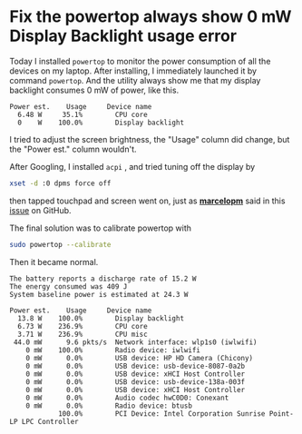 # Fix the powertop always show 0 mW Display Backlight usage error

Today I installed `powertop` to monitor the power consumption of all the devices on my laptop. After installing, I immediately launched it by command `powertop`. And the utility always show me that my display backlight consumes 0 mW of power, like this.

```
Power est.    Usage     Device name
  6.48 W     35.1%        CPU core
  0    W    100.0%        Display backlight
```

I tried to adjust the screen brightness, the "Usage" column did change, but the "Power est." column wouldn't.

After Googling, I installed `acpi` , and tried tuning off the display by

```bash
xset -d :0 dpms force off
```

then tapped touchpad and screen went on, just as **[marcelopm](https://github.com/marcelopm)** said in this [issue](https://github.com/fenrus75/powertop/issues/62) on GitHub.

The final solution was to calibrate powertop with

```bash
sudo powertop --calibrate
```

Then it became normal.

```
The battery reports a discharge rate of 15.2 W
The energy consumed was 409 J
System baseline power is estimated at 24.3 W

Power est.    Usage     Device name
  13.8 W    100.0%        Display backlight
  6.73 W    236.9%        CPU core
  3.71 W    236.9%        CPU misc
 44.0 mW      9.6 pkts/s  Network interface: wlp1s0 (iwlwifi)
    0 mW    100.0%        Radio device: iwlwifi
    0 mW      0.0%        USB device: HP HD Camera (Chicony)
    0 mW      0.0%        USB device: usb-device-8087-0a2b
    0 mW      0.0%        USB device: xHCI Host Controller
    0 mW      0.0%        USB device: usb-device-138a-003f
    0 mW      0.0%        USB device: xHCI Host Controller
    0 mW      0.0%        Audio codec hwC0D0: Conexant
    0 mW      0.0%        Radio device: btusb
            100.0%        PCI Device: Intel Corporation Sunrise Point-LP LPC Controller
```



